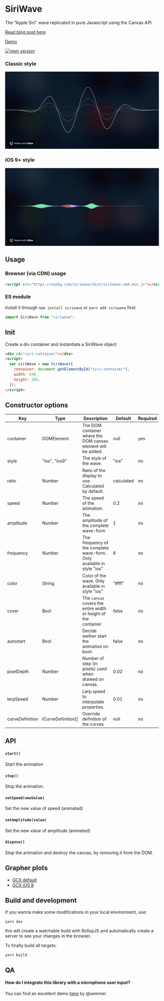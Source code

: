 # SiriWave

The "Apple Siri" wave replicated in pure Javascript using the Canvas API.

[Read blog post here](https://developers.caffeina.com/how-i-built-siriwavejs-library-maths-and-code-behind-6971497ae5c1)

[Demo](http://kopiro.github.io/siriwave)

[![npm version](https://badge.fury.io/js/siriwave.svg)](https://badge.fury.io/js/siriwave)

### Classic style

<img src="etc/classic.gif" />

### iOS 9+ style

<img src="etc/ios9.gif" />

## Usage

### Browser (via CDN) usage

```html
<script src="https://unpkg.com/siriwave/dist/siriwave.umd.min.js"></script>
```

### ES module

Install it through `npm install siriwave` or `yarn add siriwave` first:

```js
import SiriWave from "siriwave";
```

## Init

Create a div container and instantiate a SiriWave object

```html
<div id="siri-container"></div>
<script>
  var siriWave = new SiriWave({
    container: document.getElementById("siri-container"),
    width: 640,
    height: 200,
  });
</script>
```

## Constructor options

| Key             | Type               | Description                                                            | Default    | Required |
| --------------- | ------------------ | ---------------------------------------------------------------------- | ---------- | -------- |
| container       | DOMElement         | The DOM container where the DOM canvas element will be added.          | null       | yes      |
| style           | "ios", "ios9"      | The style of the wave.                                                 | "ios"      | no       |
| ratio           | Number             | Ratio of the display to use. Calculated by default.                    | calculated | no       |
| speed           | Number             | The speed of the animation.                                            | 0.2        | no       |
| amplitude       | Number             | The amplitude of the complete wave-form.                               | 1          | no       |
| frequency       | Number             | The frequency of the complete wave-form. Only available in style "ios" | 6          | no       |
| color           | String             | Color of the wave. Only available in style "ios"                       | "#fff"     | no       |
| cover           | Bool               | The `canvas` covers the entire width or height of the container        | false      | no       |
| autostart       | Bool               | Decide wether start the animation on boot.                             | false      | no       |
| pixelDepth      | Number             | Number of step (in pixels) used when drawed on canvas.                 | 0.02       | no       |
| lerpSpeed       | Number             | Lerp speed to interpolate properties.                                  | 0.01       | no       |
| curveDefinition | ICurveDefinition[] | Override definition of the curves                                      | null       | no       |

## API

#### `start()`

Start the animation

#### `stop()`

Stop the animation.

#### `setSpeed(newValue)`

Set the new value of speed (animated)

#### `setAmplitude(value)`

Set the new value of amplitude (animated)

#### `dispose()`

Stop the animation and destroy the canvas, by removing it from the DOM.

## Grapher plots

- [GCX default](etc/gcx/default.gcx)
- [GCX iOS 9](etc/gcx/ios9.gcx)

## Build and development

If you wanna make some modifications in your local environment, use:

```
yarn dev
```

this will create a watchable build with RollupJS and automatically create a server to see your changes in the browser.

To finally build all targets:

```
yarn build
```

## QA

#### How do I integrate this library with a microphone user input?

You can find an excellent demo [here](https://jsitor.com/PPQtOp9Yp) by @semmel

